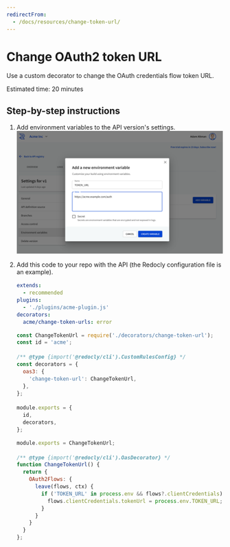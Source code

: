 ```yaml
---
redirectFrom:
  - /docs/resources/change-token-url/
---
```

# Change OAuth2 token URL

Use a custom decorator to change the OAuth credentials flow token URL.

Estimated time: 20 minutes


## Step-by-step instructions

1. Add environment variables to the API version's settings.
    ![environment variables](./images/create-env-variable.png)

1. Add this code to your repo with the API (the Redocly configuration file is an example).
    ```yaml redocly.yaml
    extends:
      - recommended
    plugins:
      - './plugins/acme-plugin.js'
    decorators:
      acme/change-token-urls: error
    ```

    ```js acme-plugin.js
    const ChangeTokenUrl = require('./decorators/change-token-url');
    const id = 'acme';

    /** @type {import('@redocly/cli').CustomRulesConfig} */
    const decorators = {
      oas3: {
        'change-token-url': ChangeTokenUrl,
      },
    };

    module.exports = {
      id,
      decorators,
    };
    ```

    ```js decorators/change-token-url.js
    module.exports = ChangeTokenUrl;

    /** @type {import('@redocly/cli').OasDecorator} */
    function ChangeTokenUrl() {
      return {
        OAuth2Flows: {
          leave(flows, ctx) {
            if ('TOKEN_URL' in process.env && flows?.clientCredentials) {
              flows.clientCredentials.tokenUrl = process.env.TOKEN_URL;
            }
          }
        }
      }
    };
    ```
